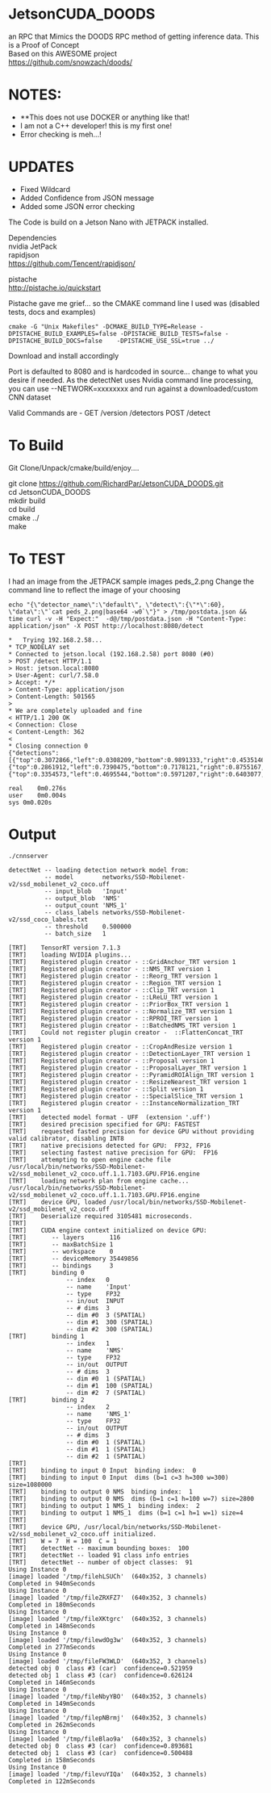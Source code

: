 # JetsonCUDA_DOODS

an RPC that Mimics the DOODS RPC method of getting inference data. This is a Proof of Concept<br>
Based on this AWESOME project<br>
https://github.com/snowzach/doods/
<br>

# NOTES: 
* **This does not use DOCKER or anything like that!
* I am not a C++ developer! this is my first one!
* Error checking is meh...!

# UPDATES
* Fixed Wildcard
* Added Confidence from JSON message
* Added some JSON error checking


The Code is build on a Jetson Nano with JETPACK installed.


Dependencies<br>
nvidia JetPack<br>
rapidjson<br>
https://github.com/Tencent/rapidjson/<br>

pistache<br> 
http://pistache.io/quickstart<br>

Pistache gave me grief... so the CMAKE command line I used was (disabled tests, docs and examples)
```
cmake -G "Unix Makefiles" -DCMAKE_BUILD_TYPE=Release -DPISTACHE_BUILD_EXAMPLES=false -DPISTACHE_BUILD_TESTS=false -DPISTACHE_BUILD_DOCS=false    -DPISTACHE_USE_SSL=true ../
```


Download and install accordingly

Port is defaulted to 8080 and is hardcoded in source... change to what you desire if needed. As the detectNet uses Nvidia command line processing, you can use --NETWORK=xxxxxxxx and run against a downloaded/custom CNN dataset

Valid Commands are -
GET
  /version
  /detectors
POST
  /detect

# To Build
Git Clone/Unpack/cmake/build/enjoy....<br>

git clone https://github.com/RichardPar/JetsonCUDA_DOODS.git <br>
cd JetsonCUDA_DOODS<br>
mkdir build<br>
cd build<br>
cmake ../<br>
make<br>
  



# To TEST

I had an image from the JETPACK sample images peds_2.png   Change the command line to reflect the image of your choosing

```
echo "{\"detector_name\":\"default\", \"detect\":{\"*\":60}, \"data\":\"`cat peds_2.png|base64 -w0`\"}" > /tmp/postdata.json && time curl -v -H "Expect:"  -d@/tmp/postdata.json -H "Content-Type: application/json" -X POST http://localhost:8080/detect

*   Trying 192.168.2.58...
* TCP_NODELAY set
* Connected to jetson.local (192.168.2.58) port 8080 (#0)
> POST /detect HTTP/1.1
> Host: jetson.local:8080
> User-Agent: curl/7.58.0
> Accept: */*
> Content-Type: application/json
> Content-Length: 501565
> 
* We are completely uploaded and fine
< HTTP/1.1 200 OK
< Connection: Close
< Content-Length: 362
< 
* Closing connection 0
{"detections":[{"top":0.3072866,"left":0.0308209,"bottom":0.9891333,"right":0.4535146,"label":"motorcycle","confidence":76.629364},{"top":0.2861912,"left":0.7390475,"bottom":0.7178121,"right":0.8755167,"label":"person","confidence":93.0836486},{"top":0.3354573,"left":0.4695544,"bottom":0.5971207,"right":0.6403077,"label":"motorcycle","confidence":88.0180511}]}

real	0m0.276s
user	0m0.004s
sys	0m0.020s
```
# Output 

```
./cnnserver 

detectNet -- loading detection network model from:
          -- model        networks/SSD-Mobilenet-v2/ssd_mobilenet_v2_coco.uff
          -- input_blob   'Input'
          -- output_blob  'NMS'
          -- output_count 'NMS_1'
          -- class_labels networks/SSD-Mobilenet-v2/ssd_coco_labels.txt
          -- threshold    0.500000
          -- batch_size   1

[TRT]    TensorRT version 7.1.3
[TRT]    loading NVIDIA plugins...
[TRT]    Registered plugin creator - ::GridAnchor_TRT version 1
[TRT]    Registered plugin creator - ::NMS_TRT version 1
[TRT]    Registered plugin creator - ::Reorg_TRT version 1
[TRT]    Registered plugin creator - ::Region_TRT version 1
[TRT]    Registered plugin creator - ::Clip_TRT version 1
[TRT]    Registered plugin creator - ::LReLU_TRT version 1
[TRT]    Registered plugin creator - ::PriorBox_TRT version 1
[TRT]    Registered plugin creator - ::Normalize_TRT version 1
[TRT]    Registered plugin creator - ::RPROI_TRT version 1
[TRT]    Registered plugin creator - ::BatchedNMS_TRT version 1
[TRT]    Could not register plugin creator -  ::FlattenConcat_TRT version 1
[TRT]    Registered plugin creator - ::CropAndResize version 1
[TRT]    Registered plugin creator - ::DetectionLayer_TRT version 1
[TRT]    Registered plugin creator - ::Proposal version 1
[TRT]    Registered plugin creator - ::ProposalLayer_TRT version 1
[TRT]    Registered plugin creator - ::PyramidROIAlign_TRT version 1
[TRT]    Registered plugin creator - ::ResizeNearest_TRT version 1
[TRT]    Registered plugin creator - ::Split version 1
[TRT]    Registered plugin creator - ::SpecialSlice_TRT version 1
[TRT]    Registered plugin creator - ::InstanceNormalization_TRT version 1
[TRT]    detected model format - UFF  (extension '.uff')
[TRT]    desired precision specified for GPU: FASTEST
[TRT]    requested fasted precision for device GPU without providing valid calibrator, disabling INT8
[TRT]    native precisions detected for GPU:  FP32, FP16
[TRT]    selecting fastest native precision for GPU:  FP16
[TRT]    attempting to open engine cache file /usr/local/bin/networks/SSD-Mobilenet-v2/ssd_mobilenet_v2_coco.uff.1.1.7103.GPU.FP16.engine
[TRT]    loading network plan from engine cache... /usr/local/bin/networks/SSD-Mobilenet-v2/ssd_mobilenet_v2_coco.uff.1.1.7103.GPU.FP16.engine
[TRT]    device GPU, loaded /usr/local/bin/networks/SSD-Mobilenet-v2/ssd_mobilenet_v2_coco.uff
[TRT]    Deserialize required 3105481 microseconds.
[TRT]    
[TRT]    CUDA engine context initialized on device GPU:
[TRT]       -- layers       116
[TRT]       -- maxBatchSize 1
[TRT]       -- workspace    0
[TRT]       -- deviceMemory 35449856
[TRT]       -- bindings     3
[TRT]       binding 0
                -- index   0
                -- name    'Input'
                -- type    FP32
                -- in/out  INPUT
                -- # dims  3
                -- dim #0  3 (SPATIAL)
                -- dim #1  300 (SPATIAL)
                -- dim #2  300 (SPATIAL)
[TRT]       binding 1
                -- index   1
                -- name    'NMS'
                -- type    FP32
                -- in/out  OUTPUT
                -- # dims  3
                -- dim #0  1 (SPATIAL)
                -- dim #1  100 (SPATIAL)
                -- dim #2  7 (SPATIAL)
[TRT]       binding 2
                -- index   2
                -- name    'NMS_1'
                -- type    FP32
                -- in/out  OUTPUT
                -- # dims  3
                -- dim #0  1 (SPATIAL)
                -- dim #1  1 (SPATIAL)
                -- dim #2  1 (SPATIAL)
[TRT]    
[TRT]    binding to input 0 Input  binding index:  0
[TRT]    binding to input 0 Input  dims (b=1 c=3 h=300 w=300) size=1080000
[TRT]    binding to output 0 NMS  binding index:  1
[TRT]    binding to output 0 NMS  dims (b=1 c=1 h=100 w=7) size=2800
[TRT]    binding to output 1 NMS_1  binding index:  2
[TRT]    binding to output 1 NMS_1  dims (b=1 c=1 h=1 w=1) size=4
[TRT]    
[TRT]    device GPU, /usr/local/bin/networks/SSD-Mobilenet-v2/ssd_mobilenet_v2_coco.uff initialized.
[TRT]    W = 7  H = 100  C = 1
[TRT]    detectNet -- maximum bounding boxes:  100
[TRT]    detectNet -- loaded 91 class info entries
[TRT]    detectNet -- number of object classes:  91
Using Instance 0
[image] loaded '/tmp/filehLSUCh'  (640x352, 3 channels)
Completed in 940mSeconds
Using Instance 0
[image] loaded '/tmp/fileZRXFZ7'  (640x352, 3 channels)
Completed in 180mSeconds
Using Instance 0
[image] loaded '/tmp/fileXKtgrc'  (640x352, 3 channels)
Completed in 148mSeconds
Using Instance 0
[image] loaded '/tmp/filewdOg3w'  (640x352, 3 channels)
Completed in 277mSeconds
Using Instance 0
[image] loaded '/tmp/fileFW3WLD'  (640x352, 3 channels)
detected obj 0  class #3 (car)  confidence=0.521959
detected obj 1  class #3 (car)  confidence=0.626124
Completed in 146mSeconds
Using Instance 0
[image] loaded '/tmp/fileNbyYBO'  (640x352, 3 channels)
Completed in 149mSeconds
Using Instance 0
[image] loaded '/tmp/filepNBrmj'  (640x352, 3 channels)
Completed in 262mSeconds
Using Instance 0
[image] loaded '/tmp/fileBlao9a'  (640x352, 3 channels)
detected obj 0  class #3 (car)  confidence=0.893681
detected obj 1  class #3 (car)  confidence=0.500488
Completed in 158mSeconds
Using Instance 0
[image] loaded '/tmp/filevuYIQa'  (640x352, 3 channels)
Completed in 122mSeconds
```
